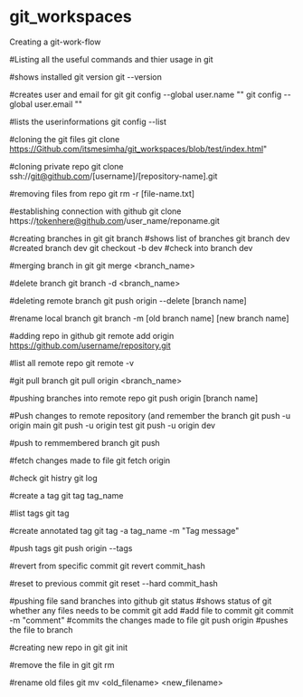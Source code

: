 # git_workspaces
Creating a git-work-flow 

#Listing all the useful commands and  thier usage in git

#shows installed git version
git --version

#creates user and  email for git
git config --global user.name "<username>"
git config --global user.email "<emailid>"

#lists the userinformations
git config --list

#cloning the git files
git clone <https://Github.com/itsmesimha/git_workspaces/blob/test/index.html>"

#cloning private repo
git clone ssh://git@github.com/[username]/[repository-name].git

#removing files from repo 
git rm -r [file-name.txt]


#establishing connection with github
git clone https://tokenhere@github.com/user_name/reponame.git

#creating branches in git
git branch             #shows list of branches
git branch dev         #created branch dev
git checkout -b dev    #check into branch dev

#merging branch in git
git merge <branch_name>

#delete branch
git branch -d <branch_name>

#deleting remote branch
git push origin --delete [branch name]

#rename local branch
git branch -m [old branch name] [new branch name]


#adding repo in github
git remote add origin <https://github.com/username/repository.git>

#list all remote repo
git remote -v

#git pull branch
git pull origin <branch_name>

#pushing branches into remote repo
git push origin [branch name]

#Push changes to remote repository (and remember the branch
git push -u origin main
git push -u origin test
git push -u origin dev

#push to remmembered branch
git push 

#fetch changes made to file
git fetch origin

#check git histry
git log

#create a tag
git tag tag_name

#list tags
git tag

#create annotated tag
git tag -a tag_name -m "Tag message"

#push tags 
git push origin --tags

#revert from specific commit 
git revert commit_hash

#reset to previous commit
git reset --hard commit_hash

#pushing file sand branches into github
git status                       #shows status of git whether any files needs to be commit
git add <filename>               #add file to commit
git commit -m "comment"          #commits the changes made to file
git push origin <branch name>    #pushes the file to branch

#creating new repo in git
git init

#remove the file in git
git rm <filename>

#rename old files
git mv <old_filename> <new_filename>







